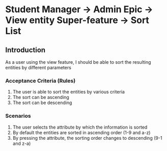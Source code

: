 # Student Manager -> Admin Epic -> View entity Super-feature -> Sort List

## Introduction

As a user using the view feature, I should be able to sort the resulting entities by different parameters

### Acceptance Criteria (Rules)
1. The user is able to sort the entities by various criteria
2. The sort can be ascending
3. The sort can be descending

### Scenarios
1. The user selects the attribute by which the information is sorted
2. By default the entities are sorted in ascending order (1-9 and a-z)
3. By pressing the attribute, the sorting order changes to descending (9-1 and z-a)

